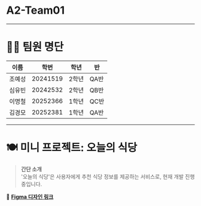 # A2-Team01

---

# 👨‍💻 팀원 명단

| 이름   | 학번     | 학년 | 반   |
|--------|----------|------|------|
| 조예성 | 20241519 | 2학년 | QA반 |
| 심유빈 | 20242532 | 2학년 | QB반 |
| 이명철 | 20252366 | 1학년 | QC반 |
| 김경모 | 20252381 | 1학년 | QA반 |

---

# 🍽️ 미니 프로젝트: **오늘의 식당**

> **간단 소개**  
> '오늘의 식당'은 사용자에게 추천 식당 정보를 제공하는 서비스로, 현재 개발 진행 중입니다.

🔗 **[Figma 디자인 링크](https://www.figma.com/design/QXUJHdE2cGZNkAZgN0rO4A/Untitled?node-id=2-120&t=vrLNTbmJ5VTf0nlI-0)**
